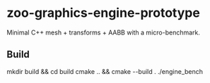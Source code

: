 # zoo-graphics-engine-prototype
Minimal C++ mesh + transforms + AABB with a micro-benchmark.

## Build
mkdir build && cd build
cmake .. && cmake --build .
./engine_bench
